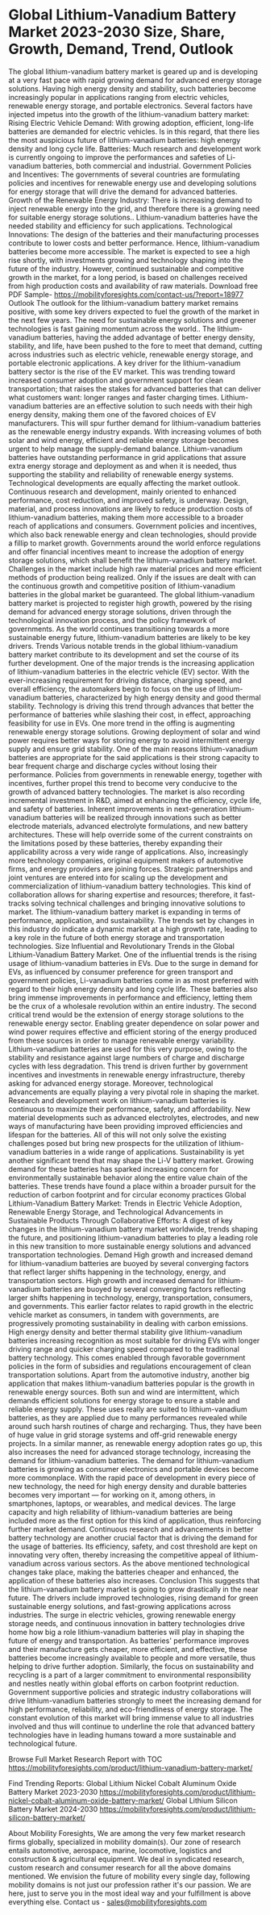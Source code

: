 # Global Lithium-Vanadium Battery Market 2023-2030 Size, Share, Growth, Demand, Trend, Outlook

The global lithium-vanadium battery market is geared up and is developing at a very fast pace with rapid growing demand for advanced energy storage solutions. Having high energy density and stability, such batteries become increasingly popular in applications ranging from electric vehicles, renewable energy storage, and portable electronics.
Several factors have injected impetus into the growth of the lithium-vanadium battery market:
Rising Electric Vehicle Demand: With growing adoption, efficient, long-life batteries are demanded for electric vehicles. Is in this regard, that there lies the most auspicious future of lithium-vanadium batteries: high energy density and long cycle life.
Batteries: Much research and development work is currently ongoing to improve the performances and safeties of Li-vanadium batteries, both commercial and industrial.
Government Policies and Incentives: The governments of several countries are formulating policies and incentives for renewable energy use and developing solutions for energy storage that will drive the demand for advanced batteries.
Growth of the Renewable Energy Industry: There is increasing demand to inject renewable energy into the grid, and therefore there is a growing need for suitable energy storage solutions.. Lithium-vanadium batteries have the needed stability and efficiency for such applications.
Technological Innovations: The design of the batteries and their manufacturing processes contribute to lower costs and better performance. Hence, lithium-vanadium batteries become more accessible.
The market is expected to see a high rise shortly, with investments growing and technology shaping into the future of the industry. However, continued sustainable and competitive growth in the market, for a long period, is based on challenges received from high production costs and availability of raw materials.
Download free PDF Sample- https://mobilityforesights.com/contact-us/?report=18977
Outlook
The outlook for the lithium-vanadium battery market remains positive, with some key drivers expected to fuel the growth of the market in the next few years. The need for sustainable energy solutions and greener technologies is fast gaining momentum across the world.. The lithium-vanadium batteries, having the added advantage of better energy density, stability, and life, have been pushed to the fore to meet that demand, cutting across industries such as electric vehicle, renewable energy storage, and portable electronic applications.
A key driver for the lithium-vanadium battery sector is the rise of the EV market. This was trending toward increased consumer adoption and government support for clean transportation; that raises the stakes for advanced batteries that can deliver what customers want: longer ranges and faster charging times. Lithium-vanadium batteries are an effective solution to such needs with their high energy density, making them one of the favored choices of EV manufacturers.
This will spur further demand for lithium-vanadium batteries as the renewable energy industry expands. With increasing volumes of both solar and wind energy, efficient and reliable energy storage becomes urgent to help manage the supply-demand balance. Lithium-vanadium batteries have outstanding performance in grid applications that assure extra energy storage and deployment as and when it is needed, thus supporting the stability and reliability of renewable energy systems.
Technological developments are equally affecting the market outlook. Continuous research and development, mainly oriented to enhanced performance, cost reduction, and improved safety, is underway. Design, material, and process innovations are likely to reduce production costs of lithium-vanadium batteries, making them more accessible to a broader reach of applications and consumers.
Government policies and incentives, which also back renewable energy and clean technologies, should provide a fillip to market growth. Governments around the world enforce regulations and offer financial incentives meant to increase the adoption of energy storage solutions, which shall benefit the lithium-vanadium battery market.
Challenges in the market include high raw material prices and more efficient methods of production being realized. Only if the issues are dealt with can the continuous growth and competitive position of lithium-vanadium batteries in the global market be guaranteed.
The global lithium-vanadium battery market is projected to register high growth, powered by the rising demand for advanced energy storage solutions, driven through the technological innovation process, and the policy framework of governments. As the world continues transitioning towards a more sustainable energy future, lithium-vanadium batteries are likely to be key drivers.
Trends
Various notable trends in the global lithium-vanadium battery market contribute to its development and set the course of its further development. One of the major trends is the increasing application of lithium-vanadium batteries in the electric vehicle (EV) sector. With the ever-increasing requirement for driving distance, charging speed, and overall efficiency, the automakers begin to focus on the use of lithium-vanadium batteries, characterized by high energy density and good thermal stability. Technology is driving this trend through advances that better the performance of batteries while slashing their cost, in effect, approaching feasibility for use in EVs.
One more trend in the offing is augmenting renewable energy storage solutions. Growing deployment of solar and wind power requires better ways for storing energy to avoid intermittent energy supply and ensure grid stability. One of the main reasons lithium-vanadium batteries are appropriate for the said applications is their strong capacity to bear frequent charge and discharge cycles without losing their performance. Policies from governments in renewable energy, together with incentives, further propel this trend to become very conducive to the growth of advanced battery technologies.
The market is also recording incremental investment in R&D, aimed at enhancing the efficiency, cycle life, and safety of batteries. Inherent improvements in next-generation lithium-vanadium batteries will be realized through innovations such as better electrode materials, advanced electrolyte formulations, and new battery architectures. These will help override some of the current constraints on the limitations posed by these batteries, thereby expanding their applicability across a very wide range of applications.
Also, increasingly more technology companies, original equipment makers of automotive firms, and energy providers are joining forces. Strategic partnerships and joint ventures are entered into for scaling up the development and commercialization of lithium-vanadium battery technologies. This kind of collaboration allows for sharing expertise and resources; therefore, it fast-tracks solving technical challenges and bringing innovative solutions to market.
The lithium-vanadium battery market is expanding in terms of performance, application, and sustainability. The trends set by changes in this industry do indicate a dynamic market at a high growth rate, leading to a key role in the future of both energy storage and transportation technologies.
Size
Influential and Revolutionary Trends in the Global Lithium-Vanadium Battery Market. One of the influential trends is the rising usage of lithium-vanadium batteries in EVs. Due to the surge in demand for EVs, as influenced by consumer preference for green transport and government policies, Li-vanadium batteries come in as most preferred with regard to their high energy density and long cycle life. These batteries also bring immense improvements in performance and efficiency, letting them be the crux of a wholesale revolution within an entire industry.
The second critical trend would be the extension of energy storage solutions to the renewable energy sector. Enabling greater dependence on solar power and wind power requires effective and efficient storing of the energy produced from these sources in order to manage renewable energy variability. Lithium-vanadium batteries are used for this very purpose, owing to the stability and resistance against large numbers of charge and discharge cycles with less degradation. This trend is driven further by government incentives and investments in renewable energy infrastructure, thereby asking for advanced energy storage.
Moreover, technological advancements are equally playing a very pivotal role in shaping the market. Research and development work on lithium-vanadium batteries is continuous to maximize their performance, safety, and affordability. New material developments such as advanced electrolytes, electrodes, and new ways of manufacturing have been providing improved efficiencies and lifespan for the batteries. All of this will not only solve the existing challenges posed but bring new prospects for the utilization of lithium-vanadium batteries in a wide range of applications.
Sustainability is yet another significant trend that may shape the Li-V battery market. Growing demand for these batteries has sparked increasing concern for environmentally sustainable behavior along the entire value chain of the batteries. These trends have found a place within a broader pursuit for the reduction of carbon footprint and for circular economy practices
Global Lithium-Vanadium Battery Market: Trends in Electric Vehicle Adoption, Renewable Energy Storage, and Technological Advancements in Sustainable Products Through Collaborative Efforts: A digest of key changes in the lithium-vanadium battery market worldwide, trends shaping the future, and positioning lithium-vanadium batteries to play a leading role in this new transition to more sustainable energy solutions and advanced transportation technologies.
Demand 
High growth and increased demand for lithium-vanadium batteries are buoyed by several converging factors that reflect larger shifts happening in the technology, energy, and transportation sectors. High growth and increased demand for lithium-vanadium batteries are buoyed by several converging factors reflecting larger shifts happening in technology, energy, transportation, consumers, and governments. This earlier factor relates to rapid growth in the electric vehicle market as consumers, in tandem with governments, are progressively promoting sustainability in dealing with carbon emissions. High energy density and better thermal stability give lithium-vanadium batteries increasing recognition as most suitable for driving EVs with longer driving range and quicker charging speed compared to the traditional battery technology. This comes enabled through favorable government policies in the form of subsidies and regulations encouragement of clean transportation solutions.
Apart from the automotive industry, another big application that makes lithium-vanadium batteries popular is the growth in renewable energy sources. Both sun and wind are intermittent, which demands efficient solutions for energy storage to ensure a stable and reliable energy supply. These uses really are suited to lithium-vanadium batteries, as they are applied due to many performances revealed while around such harsh routines of charge and recharging. Thus, they have been of huge value in grid storage systems and off-grid renewable energy projects. In a similar manner, as renewable energy adoption rates go up, this also increases the need for advanced storage technology, increasing the demand for lithium-vanadium batteries.
The demand for lithium-vanadium batteries is growing as consumer electronics and portable devices become more commonplace. With the rapid pace of development in every piece of new technology, the need for high energy density and durable batteries becomes very important — for working on it, among others, in smartphones, laptops, or wearables, and medical devices. The large capacity and high reliability of lithium-vanadium batteries are being included more as the first option for this kind of application, thus reinforcing further market demand.
Continuous research and advancements in better battery technology are another crucial factor that is driving the demand for the usage of batteries. Its efficiency, safety, and cost threshold are kept on innovating very often, thereby increasing the competitive appeal of lithium-vanadium across various sectors. As the above mentioned technological changes take place, making the batteries cheaper and enhanced, the application of these batteries also increases.
Conclusion
This suggests that the lithium-vanadium battery market is going to grow drastically in the near future. The drivers include improved technologies, rising demand for green sustainable energy solutions, and fast-growing applications across industries. The surge in electric vehicles, growing renewable energy storage needs, and continuous innovation in battery technologies drive home how big a role lithium-vanadium batteries will play in shaping the future of energy and transportation. As batteries' performance improves and their manufacture gets cheaper, more efficient, and effective, these batteries become increasingly available to people and more versatile, thus helping to drive further adoption. Similarly, the focus on sustainability and recycling is a part of a larger commitment to environmental responsibility and nestles neatly within global efforts on carbon footprint reduction. Government supportive policies and strategic industry collaborations will drive lithium-vanadium batteries strongly to meet the increasing demand for high performance, reliability, and eco-friendliness of energy storage. The constant evolution of this market will bring immense value to all industries involved and thus will continue to underline the role that advanced battery technologies have in leading humans toward a more sustainable and technological future.

Browse Full Market Research Report with TOC https://mobilityforesights.com/product/lithium-vanadium-battery-market/

Find Trending Reports:
Global Lithium Nickel Cobalt Aluminum Oxide Battery Market 2023-2030
https://mobilityforesights.com/product/lithium-nickel-cobalt-aluminum-oxide-battery-market/
Global Lithium Silicon Battery Market 2024-2030
https://mobilityforesights.com/product/lithium-silicon-battery-market/

About Mobility Foresights,
We are among the very few market research firms globally, specialized in mobility domain(s). Our zone of research entails automotive, aerospace, marine, locomotive, logistics and construction & agricultural equipment. We deal in syndicated research, custom research and consumer research for all the above domains mentioned.
We envision the future of mobility every single day, following mobility domains is not just our profession rather it's our passion. We are here, just to serve you in the most ideal way and your fulfillment is above everything else. Contact us -  sales@mobilityforesights.com 


